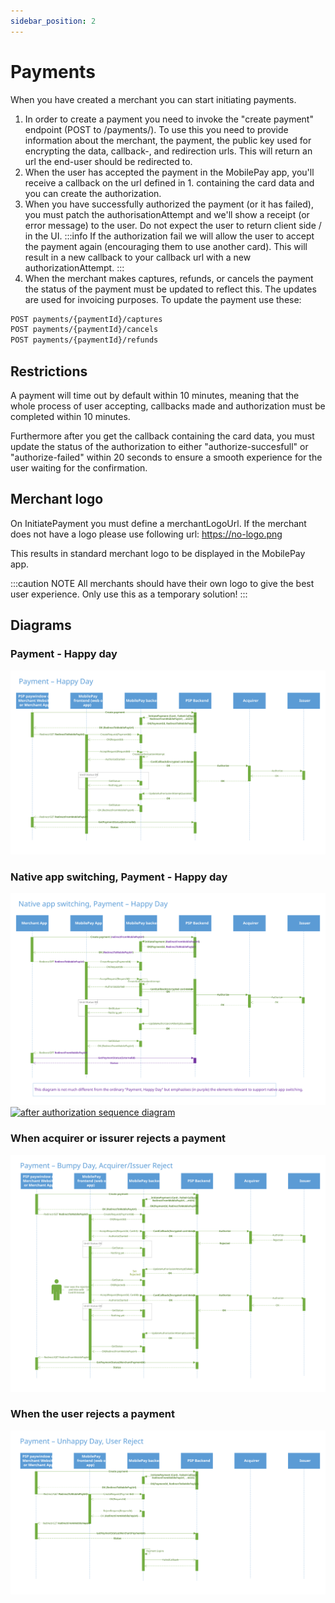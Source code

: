 ```yaml
---
sidebar_position: 2
---
```


# Payments

When you have created a merchant you can start initiating payments.

1. In order to create a payment you need to invoke the "create payment" endpoint (POST to /payments/).
To use this you need to provide information about the merchant, the payment, the public key used for encrypting the data, callback-, and redirection urls.
This will return an url the end-user should be redirected to.
2. When the user has accepted the payment in the MobilePay app, you'll receive a callback on the url defined in 1. containing the card data and you can create the authorization.
3. When you have successfully authorized the payment (or it has failed), you must patch the authorisationAttempt and we'll show a receipt (or error message) to the user. Do not expect the user to return client side / in the UI.
:::info
If the authorization fail we will allow the user to accept the payment again (encouraging them to use another card). This will result in a new callback to your callback url with a new authorizationAttempt.
:::
4. When the merchant makes captures, refunds, or cancels the payment the status of the payment must be updated to reflect this. The updates are used for invoicing purposes. To update the payment use these:

```bash
POST payments/{paymentId}/captures
POST payments/{paymentId}/cancels
POST payments/{paymentId}/refunds
```

## Restrictions

A payment will time out by default within 10 minutes, meaning that the whole process of user accepting, callbacks made and authorization must be completed within 10 minutes.

Furthermore after you get the callback containing the card data, you must update the status of the authorization to either "authorize-succesfull" or "authorize-failed" within 20 seconds to ensure a smooth experience for the user waiting for the confirmation.

## Merchant logo

On InitiatePayment you must define a merchantLogoUrl. If the merchant does not have a logo please use following url: https://no-logo.png

This results in standard merchant logo to be displayed in the MobilePay app.  

:::caution NOTE
All merchants should have their own logo to give the best user experience. Only use this as a temporary solution!
:::

## Diagrams

### Payment - Happy day

[![payment sequence diagram](/img/online-payment-sequence-diagram.svg)](/img/online-payment-sequence-diagram.svg)

### Native app switching, Payment - Happy day

[![payment with native app switching diagram](/img/online-payment-with-native-app-switching-sequence-diagrams.svg)](/img/online-payment-with-native-app-switching-sequence-diagrams.svg)
[![after authorization sequence diagram](/img/online-after-authorization-sequence-diagram.svg)](/img/online-after-authorization-sequence-diagram.svg)

### When acquirer or issurer rejects a payment

[![acquirer or issuer reject payment sequence diagram](/img/online-acquirer-or-issuer-reject-payment-sequence-diagram.svg)](/img/online-acquirer-or-issuer-reject-payment-sequence-diagram.svg)

### When the user rejects a payment

[![user rejects payment sequence diagram](/img/online-user-rejects-payment-sequence-diagram.svg)](/img/online-user-rejects-payment-sequence-diagram.svg)
